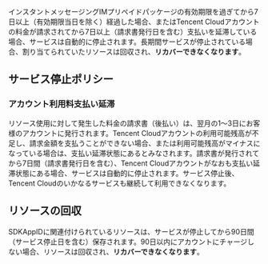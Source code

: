 インスタントメッセージングIMプリペイドパッケージの有効期限を過ぎてから7日以上（有効期限当日を除く）経過した場合、またはTencent Cloudアカウントの料金が請求されてから7日以上（請求書発行日を含む）支払いを延滞している場合、サービスは自動的に停止されます。長期間サービスが停止されている場合、割り当てられていたリソースは回収され、**リカバーできなくなります**。

## サービス停止ポリシー
### アカウント利用料支払い延滞
リソース使用に対して発生した料金の請求書（後払い）は、翌月の1～3日にお客様のアカウントに発行されます。Tencent Cloudアカウントの利用可能残高が不足し、請求金額を支払うことができない場合、または利用可能残高がマイナスになっている場合は、支払い延滞状態にあるとみなされます。請求書が発行されてから7日間（請求書発行日を含む）、Tencent Cloudアカウントがなおも支払い延滞状態にある場合、サービスは自動的に停止されます。サービス停止後、Tencent Cloudのいかなるサービスも継続して利用できなくなります。

## リソースの回収
SDKAppIDに関連付けられているリソースは、サービスが停止してから90日間（サービス停止日を含む）保存されます。90日以内にアカウントにチャージしない場合、リソースは回収され、**リカバーできなくなります**。

